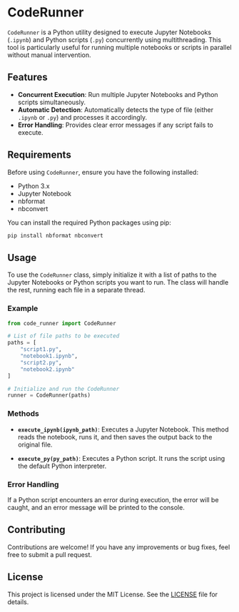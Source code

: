 # CodeRunner

`CodeRunner` is a Python utility designed to execute Jupyter Notebooks (`.ipynb`) and Python scripts (`.py`) concurrently using multithreading. This tool is particularly useful for running multiple notebooks or scripts in parallel without manual intervention.

## Features

- **Concurrent Execution**: Run multiple Jupyter Notebooks and Python scripts simultaneously.
- **Automatic Detection**: Automatically detects the type of file (either `.ipynb` or `.py`) and processes it accordingly.
- **Error Handling**: Provides clear error messages if any script fails to execute.

## Requirements

Before using `CodeRunner`, ensure you have the following installed:

- Python 3.x
- Jupyter Notebook
- nbformat
- nbconvert

You can install the required Python packages using pip:

```bash
pip install nbformat nbconvert
```

## Usage

To use the `CodeRunner` class, simply initialize it with a list of paths to the Jupyter Notebooks or Python scripts you want to run. The class will handle the rest, running each file in a separate thread.

### Example

```python
from code_runner import CodeRunner

# List of file paths to be executed
paths = [
    "script1.py",
    "notebook1.ipynb",
    "script2.py",
    "notebook2.ipynb"
]

# Initialize and run the CodeRunner
runner = CodeRunner(paths)
```

### Methods

- **`execute_ipynb(ipynb_path)`**: Executes a Jupyter Notebook. This method reads the notebook, runs it, and then saves the output back to the original file.
  
- **`execute_py(py_path)`**: Executes a Python script. It runs the script using the default Python interpreter.

### Error Handling

If a Python script encounters an error during execution, the error will be caught, and an error message will be printed to the console.

## Contributing

Contributions are welcome! If you have any improvements or bug fixes, feel free to submit a pull request.

## License

This project is licensed under the MIT License. See the [LICENSE](LICENSE) file for details.
